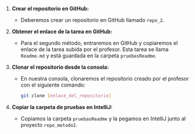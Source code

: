 1. **Crear el repositorio en GitHub:**
    - Deberemos crear un repositorio en GitHub llamado `repo_2`.

2. **Obtener el enlace de la tarea en GitHub:**
    - Para el segundo método, entraremos en GitHub y copiaremos el enlace de la tarea subida por el profesor. Esta tarea se llama `Readme.md` y está guardada en la carpeta `pruebasReadme`.

3. **Clonar el repositorio desde la consola:**
    - En nuestra consola, clonaremos el repositorio creado por el profesor con el siguiente comando:
      ```bash
      git clone [enlace_del_repositorio]
      ```

4. **Copiar la carpeta de pruebas en IntelliJ:**
    - Copiamos la carpeta `pruebasReadme` y la pegamos en IntelliJ junto al proyecto `repo_metodo2`.

